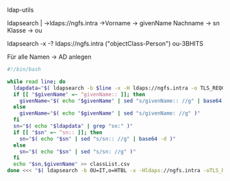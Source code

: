 ldap-utils

ldapsearch
	| ->ldaps://ngfs.intra
	->Vorname -> givenName
		Nachname -> sn
		Klasse -> ou

ldapsearch -x -? ldaps://ngfs.intra ("objectClass-Person")
																ou-3BHITS

Für alle Namen -> AD anlegen

~~~bash
#!/bin/bash

while read line; do
  ldapdata="$( ldapsearch -b $line -x -H ldaps://ngfs.intra -o TLS_REQCERT=never givenName sn ou )"   givenName="$( echo "$ldapdata" | grep "givenName:" )"
  if [[ "$givenName" =~ ^givenName:: ]]; then
    givenName="$( echo "$givenName" | sed "s/givenName:: //g" | base64 -d )"
  else
    givenName="$( echo "$givenName" | sed "s/givenName: //g" )"
  fi
  sn="$( echo "$ldapdata" | grep "sn:" )"
  if [[ "$sn" =~ ^sn:: ]]; then
    sn="$( echo "$sn" | sed "s/sn:: //g" | base64 -d )"
  else
    sn="$( echo "$sn" | sed "s/sn: //g" )"
  fi
  echo "$sn,$givenName" >> classList.csv
done <<< "$( ldapsearch -b OU=IT,o=HTBL -x -Hldaps://ngfs.intra -oTLS_REQCERT=never "(&(objectClass=Person)(ou=3AHITS))" | grep "dn: " | sed "s/dn: //g" )"
~~~
